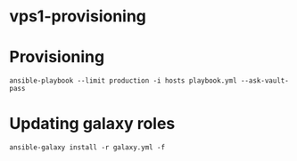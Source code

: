 # vps1-provisioning

Provisioning
============

    ansible-playbook --limit production -i hosts playbook.yml --ask-vault-pass


Updating galaxy roles
=====================

    ansible-galaxy install -r galaxy.yml -f

